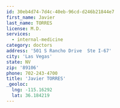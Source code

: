 ```yaml
---
id: 30eb4d74-7d4c-40eb-96cd-d246b21844e7
first_name: Javier
last_name: TORRES
license: M.D.
services:
  - internal-medicine
category: doctors
address: '501 S Rancho Drive  Ste I-67'
city: 'Las Vegas'
state: NV
zip: '89106'
phone: 702-243-4700
title: 'Javier TORRES'
_geoloc:
  lng: -115.16292
  lat: 36.184219
---
```


